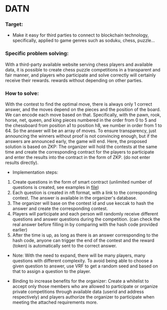 # DATN

### Target:
- Make it easy for third parties to connect to blockchain technology, specifically, applied to game genres such as soduku, chess, puzzle...

### Specific problem solving:
With a third-party available website serving chess players and available data, it is possible to create chess puzzle competitions in a transparent and fair manner, and players who participate and solve correctly will certainly receive their rewards. rewards without depending on other parties.

### How to solve:
With the contest to find the optimal move, there is always only 1 correct answer, and the moves depend on the pieces and the position of the board. We can encode each move based on that. Specifically, with the pawn, rook, horse, net, queen, and king pieces numbered in the order from 0 to 5 and the chessboard from position a1 to position h8, we number in order from 1 to 64. So the answer will be an array of moves. To ensure transparency, just announcing the winners without proof is not convincing enough, but if the answers are announced early, the game will end. Here, the proposed solution is based on ZKP: The organizer will hold the contests at the same time and create the corresponding contract for the players to participate and enter the results into the contract in the form of ZKP. (do not enter results directly).
- Implementation steps:
1. Create questions in the form of smart contract (unlimited number of questions is created, see examples in [file](./contracts/QuestionSet.sol))
2. Each question is created in nft format, with a link to the corresponding contest. The answer is available in the organizer's database.
3. The organizer will base on the contest id and use keccak to hash the answer and create the corresponding contest.
4. Players will participate and each person will randomly receive different questions and answer questions during the competition. (can check the real answer before filling in by comparing with the hash code provided earlier)
5. After the time is up, as long as there is an answer corresponding to the hash code, anyone can trigger the end of the contest and the reward (token) is automatically sent to the correct answer.

- Note: With the need to expand, there will be many players, many questions with different complexity. To avoid being able to choose a given question to answer, use VRF to get a random seed and based on that to assign a question to the player.

- Binding to increase benefits for the organizer:
Create a whitelist to accept only those members who are allowed to participate or organize private competitions through available data (userid and address respectively) and players authorize the organizer to participate when meeting the attached requirements more.
